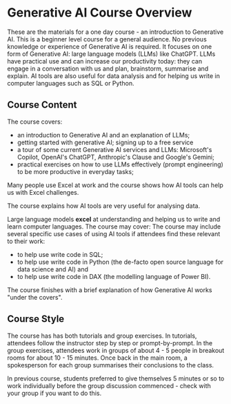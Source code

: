# Generative AI Course Overview

These are the materials for a one day course - an introduction to Generative AI.   This is a beginner level course for a general audience.  No previous knowledge or experience of Generative AI is required.  It focuses on one form of Generative AI: large language models (LLMs) like ChatGPT.  LLMs have practical use and can increase our productivity today: they can engage in a conversation with us and plan, brainstorm, summarise and explain.  AI tools are also useful for data analysis and for helping us write in computer languages such as SQL or Python.  

## Course Content
The course covers:
* an introduction to Generative AI and an explanation of LLMs;
* getting started with generative AI; signing up to a free service
* a tour of some current Generative AI services and LLMs: Microsoft's Copilot, OpenAI's ChatGPT, Anthropic's Clause and Google's Gemini;
* practical exercises on how to use LLMs effectively (prompt engineering) to be more productive in everyday tasks;

Many people use Excel at work and  the course shows how AI tools can help us with Excel challenges.

The course explains how AI tools are very useful for analysing data.

Large language models **excel** at understanding and helping us to write and learn computer languages. The course may cover:
The course may include several specific use cases of using AI tools if attendees find these relevant to their work:
* to help use write code in SQL;
* to help use write code in Python (the de-facto open source language for data science and AI) and
* to help use write code in DAX (the modelling language of Power BI).

The course finishes with a brief explanation of how Generative AI works "under the covers".

## Course Style
The course has has both tutorials and group exercises.  In tutorials, attendees follow the instructor step by step or prompt-by-prompt.  In the group exercises, attendees work in groups of about 4 - 5 people in breakout rooms for about 10 - 15 minutes. Once back in the main room, a spokesperson for each group summarises their conclusions to the class.  

In previous course, students preferred to give themselves 5 minutes or so to work individually before the group discussion commenced - check with your group if you want to do this. 
